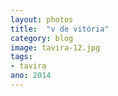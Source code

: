 ```yaml
---
layout: photos
title:  "v de vitória"
category: blog
image: tavira-12.jpg
tags:
- tavira
ano: 2014
---
```




